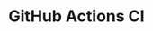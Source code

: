 # GitHub Actions CI



























































































































































































































































































































































































































































































































































































































































































































































































































































































































































































































































































































































































































































































































































































































































































































































































































































































































































































































































































































































































































































































































































































































































































































































































































































































































































































































































































































































































































































































































































































































































































































































































































































































































































































































































